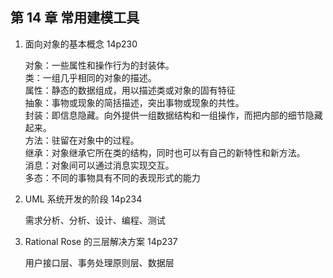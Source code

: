 ## 第 14 章 常用建模工具

1. 面向对象的基本概念 14p230

   对象：一些属性和操作行为的封装体。  
   类：一组几乎相同的对象的描述。  
   属性：静态的数据组成，用以描述类或对象的固有特征  
   抽象：事物或现象的简括描述，突出事物或现象的共性。  
   封装：即信息隐藏。向外提供一组数据结构和一组操作，而把内部的细节隐藏起来。  
   方法：驻留在对象中的过程。  
   继承：对象继承它所在类的结构，同时也可以有自己的新特性和新方法。  
   消息：对象间可以通过消息实现交互。  
   多态：不同的事物具有不同的表现形式的能力

2. UML 系统开发的阶段 14p234

   需求分析、分析、设计、编程、测试

3. Rational Rose 的三层解决方案 14p237

   用户接口层、事务处理原则层、数据层
